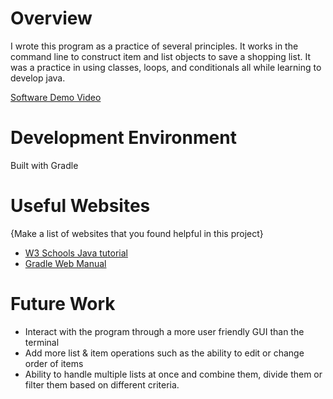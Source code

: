 # Overview
I wrote this program as a practice of several principles. It works in the command line to construct item and list objects to save a shopping list. It was a practice in using classes, loops, and conditionals all while learning to develop java.

[Software Demo Video](https://youtu.be/7IYTqTl_ibA)

# Development Environment

Built with Gradle

# Useful Websites

{Make a list of websites that you found helpful in this project}

- [W3 Schools Java tutorial](https://www.w3schools.com/java/)
- [Gradle Web Manual](https://docs.gradle.org/current/userguide/userguide.html?_gl=1*1v0jwfc*_ga*NDY3NDAwMzgzLjE3MTQ3NDk3MjQ.*_ga_7W7NC6YNPT*MTcxNTQ2MzgxNS4zLjAuMTcxNTQ2MzgxNS42MC4wLjA.)

# Future Work

- Interact with the program through a more user friendly GUI than the terminal
- Add more list & item operations such as the ability to edit or change order of items
- Ability to handle multiple lists at once and combine them, divide them or filter them based on different criteria.